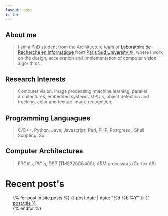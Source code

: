 ```yaml
---
layout: post
title: 
---
```

## About me
>I am a PhD student from the Architecture team of [Laboratoire de Recherche en Informatique](http://www.lri.fr) from [Paris Sud University XI](http://www.u-psud.fr), where I work on the design, acceleration and implementation of computer vision algorithms .

## <i class="icon-beaker icon-1x"></i> Research Interests
> Computer vision, image processing, machine learning, parallel architectures, embedded systems, GPU's,  object detection and tracking, color and texture image recognition.

## <i class="icon-keyboard icon-1x"></i> Programming Languagues
> C/C++,  Python, Java, Javascript, Perl, PHP, Postgresql, Shell Scripting, Sql.

## <i class="icon-desktop icon-1x"></i> Computer Architectures
> FPGA's, PIC's, DSP (TMS320C6400), ARM processors (Cortex A9).

# Recent post's
<div>
<ul id="posts">
  {% for post in site.posts %}
      {{ post.date | date: "%d %b %Y" }} <a href="{{ post.url }}">{{ post.title }}</a><br>
  {% endfor %}
</ul>
</div>
